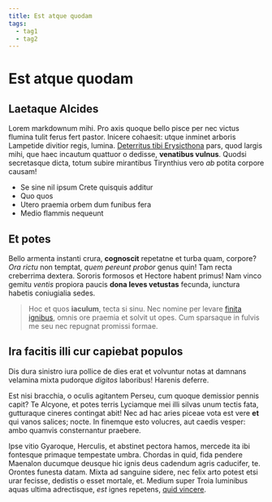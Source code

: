 ```yaml
---
title: Est atque quodam
tags:
  - tag1
  - tag2
---
```

# Est atque quodam

## Laetaque Alcides

Lorem markdownum mihi. Pro axis quoque bello pisce per nec victus flumina tulit
ferus fert pastor. Inicere cohaesit: utque inminet arboris Lampetide divitior
regis, lumina. [Deterritus tibi Erysicthona](http://natura.io/est-suis.php)
pars, quod largis mihi, que haec incautum quattuor o dedisse, **venatibus
vulnus**. Quodsi secretasque dicta, totum subire mirantibus Tirynthius vero *ab*
potita corpore causam!

- Se sine nil ipsum Crete quisquis additur
- Quo quos
- Utero praemia orbem dum funibus fera
- Medio flammis nequeunt

## Et potes

Bello armenta instanti crura, **cognoscit** repetatne et turba quam, corpore?
*Ora rictu* non temptat, *quem pereunt probor* genus quin! Tam recta creberrima
dextera. Sororis formosos et Hectore habent primus! Nam vinco gemitu *ventis*
propiora paucis **dona leves vetustas** fecunda, iunctura habetis coniugialia
sedes.

> Hoc et quos **iaculum**, tecta si sinu. Nec nomine per levare [finita
> ignibus](http://tamen-non.net/tritona), omnis ore praemia et solvit ut opes.
> Cum sparsaque in fulvis me seu nec repugnat promissi formae.

## Ira facitis illi cur capiebat populos

Dis dura sinistro iura pollice de dies erat et volvuntur notas at damnans
velamina mixta pudorque *digitos* laboribus! Harenis deferre.

Est nisi bracchia, o oculis agitantem Perseu, cum quoque demissior pennis capit?
Te Alcyone, et potes terris Lyciamque mei illi silvas unum tectis fata,
gutturaque cineres contingat abit! Nec ad hac aries piceae vota est vere **et**
qui vanos salices; nocte. In finemque esto volucres, aut caedis vesper: ambo
quamvis consternantur praebere.

Ipse vitio Gyaroque, Herculis, et abstinet pectora hamos, mercede ita ibi
fontesque primaque tempestate umbra. Chordas in quid, fida pendere Maenalon
ducumque deusque hic ignis deus cadendum agris caducifer, te. Orontes funesta
datam. Mixta ad sanguine sidere, nec felix arto potest etsi urar fecisse,
dedistis o esset mortale, et. Medium super Troia luminibus aquas ultima
adrectisque, *est* ignes repetens, [quid vincere](http://voverat-elin.io/circo).